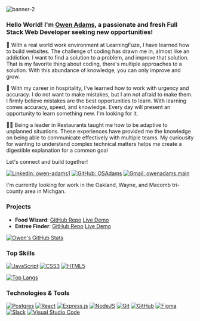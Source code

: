 ![banner-2](https://github.com/OSAdams/OSAdams/assets/76730244/c5d371d3-95c5-4554-84fc-0297e834ef06)

### Hello World! I'm [Owen Adams](https://drive.google.com/file/d/1_dgwyE2ISifXam5gFcGap2TC9nSBDMoK/view?usp=sharing), a passionate and fresh Full Stack Web Developer seeking new opportunities!

🚀 With a real world work environment at LearningFuze, I have learned how to build websites. The challenge of coding has drawn me in, almost like an addiction. I want to find a solution to a problem, and improve that solution. That is my favorite thing about coding, there's multiple approaches to a solution. With this abundance of knowledge, you can only improve and grow.

🧠 With my career in hospitality, I've learned how to work with urgency and accuracy. I do not want to make mistakes, but I am not afraid to make them. I firmly believe mistakes are the best opportunities to learn. With learning comes accuracy, speed, and knowledge. Every day will present an opportunity to learn something new. I'm looking for it.

👨‍🏭 Being a leader in Restaurants taught me how to be adaptive to unplanned situations. These experiences have provided me the knowledge on being able to communicate effectively with multiple teams. My curiousity for wanting to understand complex technical matters helps me create a digestible explanation for a common goal

Let's connect and build together!

[![Linkedin: owen-adams1](https://img.shields.io/badge/-Owen%20Adams-blue?style=flat-square&logo=Linkedin&logoColor=white&link=https://www.linkedin.com/in/owen-adams1/)](https://www.linkedin.com/in/owen-adams1/)
[![GitHub: OSAdams](https://img.shields.io/github/followers/osadams?label=follow&style=social)](https://github.com/osadams)
[![Gmail: owenadams.main](https://img.shields.io/badge/Gmail-owenadams.main-red)](mailto:owenadams.main@gmail.com)

I'm currently looking for work in the Oakland, Wayne, and Macomb tri-county area in Michgan. 

### Projects
- **Food Wizard**: [GitHub Repo](https://www.github.com/osadams/food-wizard) [Live Demo](https://food-wizard.osastack.dev)
- **Entree Finder**: [GitHub Repo](https://www.github.com/osadams/entree-finder) [Live Demo](https://osadams.github.io/entree-finder)

[![Owen's GitHub Stats](https://github-readme-stats.vercel.app/api?username=OSAdams&theme=solarized-light&icons=true)](https://github.com/OSAdams)

### Top Skills
[![JavaScript](https://img.shields.io/badge/JavaScript-323330?style=for-the-badge&logo=javascript&logoColor=F7DF1E)](#)
[![CSS3](https://img.shields.io/badge/css3-%231572B6.svg?style=for-the-badge&logo=css3&logoColor=white)](#)
[![HTML5](https://img.shields.io/badge/html5-%23E34F26.svg?style=for-the-badge&logo=html5&logoColor=white)](#)

[![Top Langs](https://github-readme-stats.vercel.app/api/top-langs/?username=OSAdams&theme=solarized-light)](https://github.com/OSAdams)

### Technologies & Tools

[![Postgres](https://img.shields.io/badge/PostgreSQL-316192?style=for-the-badge&logo=postgresql&logoColor=white)](#)
[![React](https://img.shields.io/badge/react-%2320232a.svg?style=for-the-badge&logo=react&logoColor=%2361DAFB)](#)
[![Express.js](https://img.shields.io/badge/express.js-%23404d59.svg?style=for-the-badge&logo=express&logoColor=%2361DAFB)](#)
[![NodeJS](https://img.shields.io/badge/node.js-6DA55F?style=for-the-badge&logo=node.js&logoColor=white)](#)
[![Git](https://img.shields.io/badge/git-%23F05033.svg?style=for-the-badge&logo=git&logoColor=white)](#)
[![GitHub](https://img.shields.io/badge/github-%23121011.svg?style=for-the-badge&logo=github&logoColor=white)](#)
[![Figma](https://img.shields.io/badge/figma-%23F24E1E.svg?style=for-the-badge&logo=figma&logoColor=white)](#)
[![Slack](https://img.shields.io/badge/Slack-4A154B?style=for-the-badge&logo=slack&logoColor=white)](#)
[![Visual Studio Code](https://img.shields.io/badge/Visual%20Studio%20Code-0078d7.svg?style=for-the-badge&logo=visual-studio-code&logoColor=white)](#)
